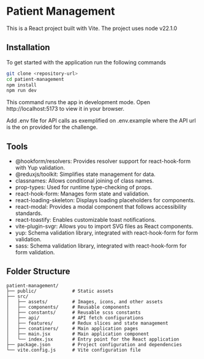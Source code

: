# Patient Management

This is a React project built with Vite.
The project uses node v22.1.0

## Installation

To get started with the application run the following commands

```bash
git clone <repository-url>
cd patient-management
npm install
npm run dev
```
This command runs the app in development mode. Open http://localhost:5173 to view it in your browser.

Add .env file for API calls as exemplified on .env.example where the API url is the on provided for the challenge.

## Tools

- @hookform/resolvers: Provides resolver support for react-hook-form with Yup validation.
- @reduxjs/toolkit: Simplifies state management for data.
- classnames: Allows conditional joining of class names.
- prop-types: Used for runtime type-checking of props.
- react-hook-form: Manages form state and validation.
- react-loading-skeleton: Displays loading placeholders for components.
- react-modal: Provides a modal component that follows accessibility standards.
- react-toastify: Enables customizable toast notifications.
- vite-plugin-svgr: Allows you to import SVG files as React components.
- yup: Schema validation library, integrated with react-hook-form for form validation.
- sass: Schema validation library, integrated with react-hook-form for form validation.

## Folder Structure

```
patient-management/
├── public/             # Static assets
├── src/
│   ├── assets/         # Images, icons, and other assets
│   ├── components/     # Reusable components
│   ├── constants/      # Reusable scss constants
│   ├── api/            # API fetch configurations
│   ├── features/       # Redux slices and state management
│   ├── conatiners/     # Main application pages
│   ├── main.jsx        # Main application component
│   └── index.jsx       # Entry point for the React application
├── package.json        # Project configuration and dependencies
└── vite.config.js      # Vite configuration file
```

